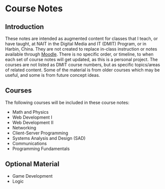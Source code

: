 # Course Notes

## Introduction
These notes are intended as augmented content for classes that I teach, or have taught, at NAIT in the Digital Media and IT (DMIT) Program, or in Harbin, China. They are not created to replace in-class instruction or notes available through [Moodle](https://moodle.nait.ca/my/). There is no specific order, or timeline, to when each set of course notes will get updated, as this is a personal project. The courses are not listed as DMIT course numbers, but as specific topics/areas of related content. Some of the material is from older courses which may be useful, and some is from future concept ideas.

## Courses
The following courses will be included in these course notes:

* Math and Physics
* Web Development I
* Web Development II
* Networking
* Client-Server Programming
* Systems Analysis and Design (SAD)
* Communications
* Programming Fundamentals

## Optional Material
* Game Development
* Logic
